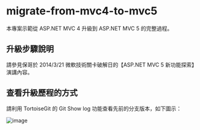 migrate-from-mvc4-to-mvc5
=========================

本專案示範從 ASP.NET MVC 4 升級到 ASP.NET MVC 5 的完整過程。

升級步驟說明
-------------

請參見保哥於 2014/3/21 微軟技術關卡破解日的【ASP.NET MVC 5 新功能探索】演講內容。

查看升級歷程的方式
-------------------

請利用 TortoiseGit 的 Git Show log 功能查看先前的分支版本，如下圖示：

![image](https://f.cloud.github.com/assets/88981/2482996/eef4dc7a-b0f7-11e3-995e-e24e0168f5b7.png)

